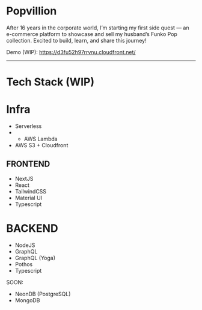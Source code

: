# Popvillion
After 16 years in the corporate world, I’m starting my first side quest — an e-commerce platform to showcase and sell my husband’s Funko Pop collection. Excited to build, learn, and share this journey!


Demo (WIP): https://d3fu52h97rrvnu.cloudfront.net/

---
# Tech Stack (WIP)

# Infra
- Serverless
- - AWS Lambda
- AWS S3 + Cloudfront

## FRONTEND
- NextJS
- React
- TailwindCSS
- Material UI
- Typescript
  
# BACKEND
- NodeJS
- GraphQL
- GraphQL (Yoga)
- Pothos
- Typescript
  
SOON:
- NeonDB (PostgreSQL)
- MongoDB

